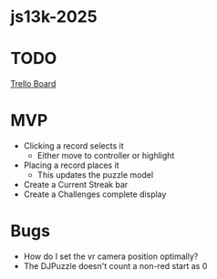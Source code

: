 # js13k-2025

# TODO
[Trello Board](https://trello.com/b/KACSqlyF/js13k2025-black-cat)

# MVP
- Clicking a record selects it
    - Either move to controller or highlight
- Placing a record places it
    - This updates the puzzle model
- Create a Current Streak bar
- Create a Challenges complete display

# Bugs
 - How do I set the vr camera position optimally?
 - The DJPuzzle doesn't count a non-red start as 0